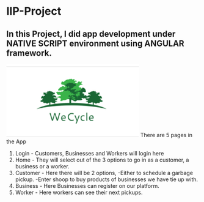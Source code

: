 # IIP-Project
## In this Project, I did app development under NATIVE SCRIPT environment using ANGULAR framework.
![](images/logonew.png)
There are 5 pages in the App
1. Login - Customers, Businesses and Workers will login here
2. Home - They will select out of the 3 options to go in as a customer, a business or a worker.
3. Customer - Here there will be 2 options, 
                    -Either to schedule a garbage pickup.
                    -Enter shoop to buy products of businesses we have tie up with.
4. Business - Here Businesses can register on our platform.
5. Worker - Here workers can see their next pickups.



